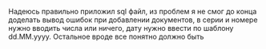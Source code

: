 Надеюсь правильно приложил sql файл, из проблем я не смог до конца доделать вывод ошибок при добавлении документов, в серии и номере нужно вводить числа или ничего, 
дату нужно ввести по шаблону dd.MM.yyyy. Остальное вроде все понятно должно быть
